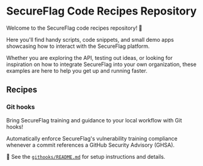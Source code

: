 # SecureFlag Code Recipes Repository

Welcome to the SecureFlag code recipes repository! 🎉

Here you'll find handy scripts, code snippets, and small demo apps showcasing how to interact with the SecureFlag platform.

Whether you are exploring the API, testing out ideas, or looking for inspiration on how to integrate SecureFlag into your own organization, these examples are here to help you get up and running faster.

## Recipes

### Git hooks

Bring SecureFlag training and guidance to your local workflow with Git hooks!

Automatically enforce SecureFlag's vulnerability training compliance whenever a commit references a GitHub Security Advisory (GHSA).

📖 See the [`githooks/README.md`](/githooks/README.md) for setup instructions and details.